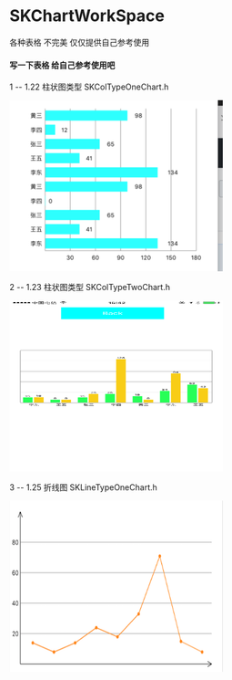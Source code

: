 # SKChartWorkSpace
各种表格 不完美 仅仅提供自己参考使用
#### 写一下表格  给自己参考使用吧  
1 -- 1.22 柱状图类型 SKColTypeOneChart.h  

<img src="https://github.com/AlexanderYeah/SKChartWorkSpace/blob/master/SKChartWorkSpace/typeOne.png" height="300" width="375" />  

2 -- 1.23 柱状图类型  	SKColTypeTwoChart.h    

<img src="https://github.com/AlexanderYeah/SKChartWorkSpace/blob/master/SKChartWorkSpace/2.png" height="300" width="375" />    

3 -- 1.25 折线图  	SKLineTypeOneChart.h  

<img src="https://github.com/AlexanderYeah/SKChartWorkSpace/blob/master/SKChartWorkSpace/3.png  " height="300" width="375" />    


